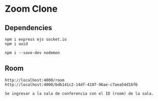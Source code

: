 # Zoom Clone

## Dependencies

```
npm i express ejs socket.io
npm i uuid

npm i --save-dev nodemon

```

## Room

```
http://localhost:4000/room
http://localhost:4000/bdb141c2-14df-4107-96ae-c7aea54d16f6

Se ingresar a la sala de conferencia con el ID (room) de la sala.
```
